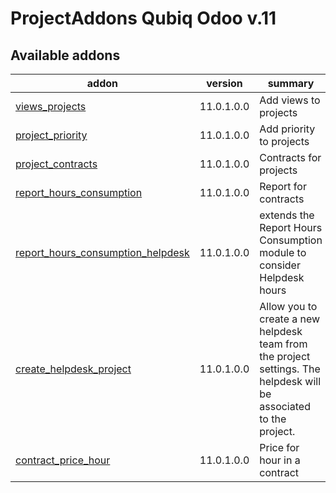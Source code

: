 ProjectAddons Qubiq Odoo v.11
=============================

[//]: # (addons)

Available addons
----------------
addon | version | summary
--- | --- | ---
[views_projects](views_projects/) | 11.0.1.0.0 | Add views to projects
[project_priority](project_priority/) | 11.0.1.0.0 | Add priority to projects
[project_contracts](project_contracts/) | 11.0.1.0.0 | Contracts for projects
[report_hours_consumption](report_hours_consumption/) | 11.0.1.0.0 | Report for contracts
[report_hours_consumption_helpdesk](report_hours_consumption_helpdesk/) | 11.0.1.0.0 | extends the Report Hours Consumption module to consider Helpdesk hours
[create_helpdesk_project](create_helpdesk_project/) | 11.0.1.0.0 | Allow you to create a new helpdesk team from the project settings. The helpdesk will be associated to the project.
[contract_price_hour](contract_price_hour/) | 11.0.1.0.0 | Price for hour in a contract


[//]: # (end addons)

